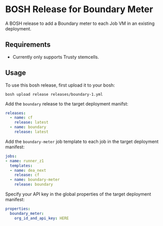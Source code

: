 BOSH Release for Boundary Meter
===============================

A BOSH release to add a Boundary meter to each Job VM in an existing deployment.

Requirements
------------

-	Currently only supports Trusty stemcells.

Usage
-----

To use this bosh release, first upload it to your bosh:

```
bosh upload release releases/boundary-1.yml
```

Add the `boundary` release to the target deployment manifst:

```yaml
releases:
  - name: cf
    release: latest
  - name: boundary
    release: latest
```

Add the `boundary-meter` job template to each job in the target deployment manifest:

```yaml
jobs:
- name: runner_z1
  templates:
  - name: dea_next
    release: cf
  - name: boundary-meter
    release: boundary
```

Specify your API key in the global properties of the target deployment manifest:

```yaml
properties:
  boundary_meter:
    org_id_and_api_key: HERE
```
